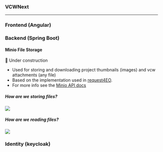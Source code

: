 ### VCWNext
---

### Frontend (Angular)

### Backend (Spring Boot)

#### Minio File Storage
🚧 Under construction

- Used for storing and downloading project thumbnails (images) and vcw attachments (any file)
- Based on the implementation used in [request4EO](https://stash.elecnor-deimos.com/projects/GSC4EO/repos/request4eo/browse/backend/src/main/java/pt/com/deimos/requestapi/). 
- For more info see the [Minio API docs](https://min.io/docs/minio/linux/developers/java/API.html)
##### How are we storing files?

  [![](https://mermaid.ink/img/pako:eNpdkcFqwzAMhl_F-NRCy-45DEbSWwfdAush6UGxlcRtbGe2sjFK3312HEaYDpb4_h8hyXcurESe8Xaw36IHR-z4XhsW4qU6Y-MVIWut0xeW6Gg9bU7hYQ4_J_S0TVw21Yw7h758O7I64AIIGvC4vSSPVkbZavMaE2vVgLOrJOug-zP5qekcjD3zo1Omq1JiDYgbGrmYYuTV3EJYQ2hoJRRJGIH6FT1UJ2evKOjpIz8z28RykUPfZWW23z_HDWNeBkhKEQibPEZhXiPhPGIPX__5Yc3DbVZNVpTvuEanQcnwAffoqTn1qLHmWSgluFvNa_MIPpjIlj9G8IzchDs-jRIICwXhVppnLQweH79jLZAM?type=png)](https://mermaid-js.github.io/mermaid-live-editor/edit#pako:eNpdkcFqwzAMhl_F-NRCy-45DEbSWwfdAush6UGxlcRtbGe2sjFK3312HEaYDpb4_h8hyXcurESe8Xaw36IHR-z4XhsW4qU6Y-MVIWut0xeW6Gg9bU7hYQ4_J_S0TVw21Yw7h758O7I64AIIGvC4vSSPVkbZavMaE2vVgLOrJOug-zP5qekcjD3zo1Omq1JiDYgbGrmYYuTV3EJYQ2hoJRRJGIH6FT1UJ2evKOjpIz8z28RykUPfZWW23z_HDWNeBkhKEQibPEZhXiPhPGIPX__5Yc3DbVZNVpTvuEanQcnwAffoqTn1qLHmWSgluFvNa_MIPpjIlj9G8IzchDs-jRIICwXhVppnLQweH79jLZAM)

##### How are we reading files?

[![](https://mermaid.ink/img/pako:eNplUk1vwjAM_StRTiCBdu8Bia1oF5DYkMah5ZA2bpvRJl3iCE3Af5-TMIa0HPLh9-znPPnMayOBZ7zUTW9OdScssvV7qRmtZbGHyimEA0uBFnDyCsgsfHlwOL3R2Hy-CFg4Kq96meLOV60VY8fcaJVui3SwStRH0PKQSGHlRaN6YKPA7iG6KrbWfEKNTx8ve2aqcH2Ao9D5OezUjxuNdnD9g1t_9qMUCAQ2YEHXwEqC0bAoVhuNoPGWQf2ki6yKydY4bKnk7m0dU3KBohIOpjf1QWlliskmHKlYYO3QWNHeSbE9MoYFv_5_JFomq1_R-FwlH33IIjeTTnQlAnki5_FxIYYGG_4nzUn3RkjmbX9JSQ99hmIE_JUmnQQnuXujiwtzZMPdS5JY8hkfwA5CSZqQc0grOXYwQMkzukphjyVNzpV4wqPZfeuaZ2g9zHgyP1eCRmDgWSN6R1GQimzapJGLk3f9AW2Myv0?type=png)](https://mermaid-js.github.io/mermaid-live-editor/edit#pako:eNplUk1vwjAM_StRTiCBdu8Bia1oF5DYkMah5ZA2bpvRJl3iCE3Af5-TMIa0HPLh9-znPPnMayOBZ7zUTW9OdScssvV7qRmtZbGHyimEA0uBFnDyCsgsfHlwOL3R2Hy-CFg4Kq96meLOV60VY8fcaJVui3SwStRH0PKQSGHlRaN6YKPA7iG6KrbWfEKNTx8ve2aqcH2Ao9D5OezUjxuNdnD9g1t_9qMUCAQ2YEHXwEqC0bAoVhuNoPGWQf2ki6yKydY4bKnk7m0dU3KBohIOpjf1QWlliskmHKlYYO3QWNHeSbE9MoYFv_5_JFomq1_R-FwlH33IIjeTTnQlAnki5_FxIYYGG_4nzUn3RkjmbX9JSQ99hmIE_JUmnQQnuXujiwtzZMPdS5JY8hkfwA5CSZqQc0grOXYwQMkzukphjyVNzpV4wqPZfeuaZ2g9zHgyP1eCRmDgWSN6R1GQimzapJGLk3f9AW2Myv0)

### Identity (keycloak)